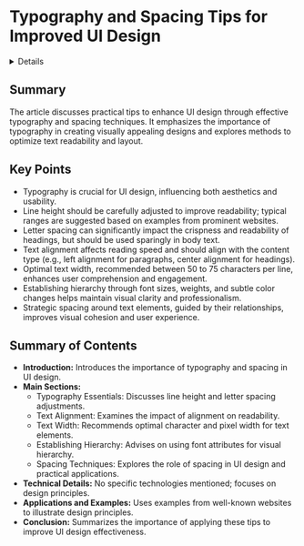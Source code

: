 # Typography and Spacing Tips for Improved UI Design

<details>
**URL:** https://www.youtube.com/watch?v=88XxC0_zs74

**Published:** [Date of Publication]  
**Last Updated:** [Date of Last Update, if applicable]

## Authors
- [Author Name]

## Tags
`UI design`, `typography`, `spacing`, `UX design`
</details>

## Summary
The article discusses practical tips to enhance UI design through effective typography and spacing techniques. It emphasizes the importance of typography in creating visually appealing designs and explores methods to optimize text readability and layout.

## Key Points
- Typography is crucial for UI design, influencing both aesthetics and usability.
- Line height should be carefully adjusted to improve readability; typical ranges are suggested based on examples from prominent websites.
- Letter spacing can significantly impact the crispness and readability of headings, but should be used sparingly in body text.
- Text alignment affects reading speed and should align with the content type (e.g., left alignment for paragraphs, center alignment for headings).
- Optimal text width, recommended between 50 to 75 characters per line, enhances user comprehension and engagement.
- Establishing hierarchy through font sizes, weights, and subtle color changes helps maintain visual clarity and professionalism.
- Strategic spacing around text elements, guided by their relationships, improves visual cohesion and user experience.

## Summary of Contents
- **Introduction:** Introduces the importance of typography and spacing in UI design.
- **Main Sections:**
  - Typography Essentials: Discusses line height and letter spacing adjustments.
  - Text Alignment: Examines the impact of alignment on readability.
  - Text Width: Recommends optimal character and pixel width for text elements.
  - Establishing Hierarchy: Advises on using font attributes for visual hierarchy.
  - Spacing Techniques: Explores the role of spacing in UI design and practical applications.
- **Technical Details:** No specific technologies mentioned; focuses on design principles.
- **Applications and Examples:** Uses examples from well-known websites to illustrate design principles.
- **Conclusion:** Summarizes the importance of applying these tips to improve UI design effectiveness.

<LinkCard title="Watch Full Video" href="https://www.youtube.com/watch?v=88XxC0_zs74" />
